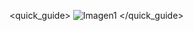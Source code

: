 <quick_guide>
![Imagen1](http://static.energysistem.com/images/manuals/42235/561cb1b4c25c2.jpg)
</quick_guide>

